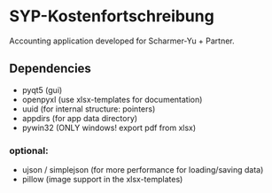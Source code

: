 # SYP-Kostenfortschreibung
Accounting application developed for Scharmer-Yu + Partner.

## Dependencies
- pyqt5     (gui)
- openpyxl  (use xlsx-templates for documentation)
- uuid      (for internal structure: pointers)
- appdirs   (for app data directory)
- pywin32   (ONLY windows! export pdf from xlsx)

### optional:
- ujson / simplejson    (for more performance for loading/saving data)
- pillow                (image support in the xlsx-templates)
